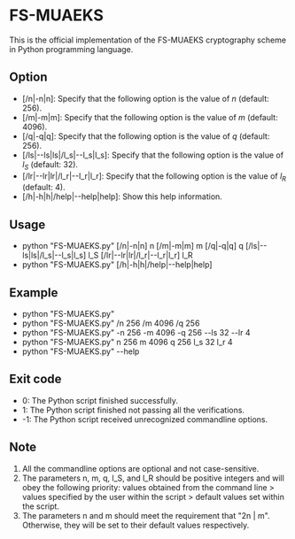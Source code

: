 # FS-MUAEKS

This is the official implementation of the FS-MUAEKS cryptography scheme in Python programming language. 

## Option

- [/n|-n|n]: Specify that the following option is the value of $n$ (default: $256$). 
- [/m|-m|m]: Specify that the following option is the value of $m$ (default: $4096$). 
- [/q|-q|q]: Specify that the following option is the value of $q$ (default: $256$). 
- [/ls|--ls|ls|/l_s|--l_s|l_s]: Specify that the following option is the value of $l_S$ (default: $32$). 
- [/lr|--lr|lr|/l_r|--l_r|l_r]: Specify that the following option is the value of $l_R$ (default: $4$). 
- [/h|-h|h|/help|--help|help]: Show this help information. 

## Usage

- python "FS-MUAEKS.py" [/n|-n|n] n [/m|-m|m] m [/q|-q|q] q [/ls|--ls|ls|/l_s|--l_s|l_s] l_S [/lr|--lr|lr|/l_r|--l_r|l_r] l_R
- python "FS-MUAEKS.py" [/h|-h|h|/help|--help|help]

## Example

- python "FS-MUAEKS.py"
- python "FS-MUAEKS.py" /n 256 /m 4096 /q 256
- python "FS-MUAEKS.py" -n 256 -m 4096 -q 256 --ls 32 --lr 4
- python "FS-MUAEKS.py" n 256 m 4096 q 256 l_s 32 l_r 4
- python "FS-MUAEKS.py" --help

## Exit code

- 0: The Python script finished successfully. 
- 1: The Python script finished not passing all the verifications. 
- -1: The Python script received unrecognized commandline options. 

## Note

1) All the commandline options are optional and not case-sensitive. 
2) The parameters n, m, q, l_S, and l_R should be positive integers and will obey the following priority: values obtained from the command line > values specified by the user within the script > default values set within the script. 
3) The parameters n and m should meet the requirement that "2n | m". Otherwise, they will be set to their default values respectively. 
